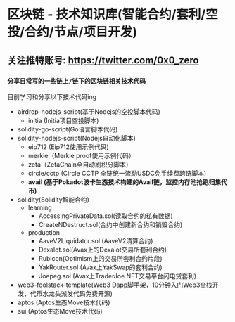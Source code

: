 # 区块链 - 技术知识库(智能合约/套利/空投/合约/节点/项目开发)
## 关注推特账号: https://twitter.com/0x0_zero

### `分享日常写的一些链上/链下的区块链相关技术代码`

目前学习和分享以下技术代码ing
- airdrop-nodejs-script(基于Nodejs的空投脚本代码)
    - initia (Initia项目空投脚本)
- solidity-go-script(Go语言脚本代码)
- solidity-nodejs-script(Nodejs自动化脚本)
    - eip712 (Eip712使用示例代码)
    - merkle（Merkle proof使用示例代码）
    - zeta（ZetaChain全自动刷积分脚本）
    - circle/cctp (Circle CCTP 全链统一流动USDC免手续费跨链脚本)
    - **avail (基于Pokadot波卡生态技术构建的Avail链，监控内存池抢跑归集代币)**
- solidity(Solidity智能合约)
    - learning
        - AccessingPrivateData.sol(读取合约的私有数据)
        - CreateNDestruct.sol(合约中创建新合约和销毁合约)
    - production
        - AaveV2Liquidator.sol (AaveV2清算合约)
        - Dexalot.sol(Avax上的Dexalot交易所套利合约)
        - Rubicon(Optimism上的交易所套利合约片段)
        - YakRouter.sol (Avax上YakSwap的套利合约)
        - Joepeg.sol (Avax上TraderJoe NFT交易平台闪电贷套利)
- web3-foolstack-template(Web3 Dapp脚手架，10分钟入门Web3全栈开发，代币水龙头派发代码免费开源)
- aptos (Aptos生态Move技术代码)
- sui (Aptos生态Move技术代码)




